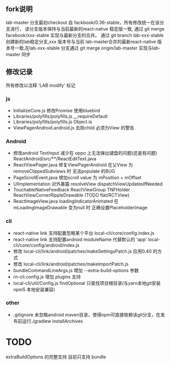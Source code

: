 ## fork说明
lab-master 分支最初checkout 自 fackbook/0.36-stable，所有修改统一在该分支进行，
该分支版本保持与当前最新的react-native 稳定版一致,
通过 git merge facebook/xxx-stable
实现与最新分支的合并。
通过 git branch lab-xxx-stable 创建新的lab稳定分支,xxx 版本号与当前
lab-master合并的最新react-native 版本号一致,在lab-xxx-stable 分支通过
git merge origin/lab-master 实现与lab-master 同步

## 修改记录
所有修改以注释 'LAB modify'  标记
### js
* InitializeCore.js 修改Promise 使用bluebird
* Libraries/polyfills/polyfills.js __requireDefault
* Libraries/polyfills/polyfills.js Object.is
* ViewPagerAndroid.android.js 去除child 必须为View 的警告
### Android
* 修改android TextInput 减少在 oppo 上无法弹出键盘的问题(还是有问题) ReactAndroid/src/**/ReactEditText.java
* ReactViewPager.java 修复ViewPagerAndroid 在父View 为removeClippedSubviews 时 无法populate 的BUG
* PageScrollEvent.java 增加scroll value 为 mPosition + mOffset
* UIImplementation 对外暴露 resolveView dispatchViewUpdatesIfNeeded
* TouchableNativeFeedback ReactViewGroup TNFHolder ReactViewCornerRippleDrawable (TODO flat/RCTView)
* ReactImageView.java loadingIndicatorAnimated 在 mLoadingImageDrawable 变为null 时 正确设置PlaceholderImage
### cli
* react-native link 支持配置忽略某个平台 local-cli/core/config.index.js
* react-native link 支持配置android moduleName 代替默认的 'app' local-cli/core/config/android/index.js
* 修改 local-cli/link/android/patches/makeSettingsPatch.js 应用0.40 的方式
* 修改 local-cli/link/android/patches/makeImportPatch.js
* bundleCommandLineArgs.js 增加 --extra-build-options 参数
* rn-cli.config.js 增加 plugins 支持
* local-cli/util/Config.js findOptional 只查找项目根目录(与yarn本地git安装 npm5 本地安装兼容)
### other
* .gitignore 未忽略android maven目录，使得npm可直接依赖该git分支，在发布前运行./gradlew installArchives

# TODO
extraBuildOptions 的完整支持 目前只支持 bundle